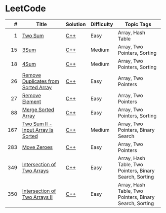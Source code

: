 # LeetCode

<!-- prettier-ignore -->
|    # | Title | Solution | Difficulty | Topic Tags |
| ---: | ----- | -------- | ---------- | ---------- |
| 1 | [Two Sum](https://leetcode.com/problems/two-sum/) | [C++](./algorithms/two-sum/two-sum.cc) | Easy | Array, Hash Table |
| 15 | [3Sum](https://leetcode.com/problems/3sum/) | [C++](./algorithms/3sum/3sum.cc) | Medium | Array, Two Pointers, Sorting |
| 18 | [4Sum](https://leetcode.com/problems/4sum/) | [C++](./algorithms/4sum/4sum.cc) | Medium | Array, Two Pointers, Sorting |
| 26 | [Remove Duplicates from Sorted Array](https://leetcode.com/problems/remove-duplicates-from-sorted-array/) | [C++](./algorithms/remove-duplicates-from-sorted-array/remove-duplicates-from-sorted-array.cc) | Easy | Array, Two Pointers |
| 27 | [Remove Element](https://leetcode.com/problems/remove-element/) | [C++](./algorithms/remove-element/remove-element.cc) | Easy | Array, Two Pointers |
| 88 | [Merge Sorted Array](https://leetcode.com/problems/merge-sorted-array/) | [C++](./algorithms/merge-sorted-array/merge-sorted-array.cc) | Easy | Array, Two Pointers, Sorting |
| 167 | [Two Sum II - Input Array Is Sorted](https://leetcode.com/problems/two-sum-ii-input-array-is-sorted/) | [C++](./algorithms/two-sum-ii-input-array-is-sorted/two-sum-ii-input-array-is-sorted.cc) | Medium | Array, Two Pointers, Binary Search |
| 283 | [Move Zeroes](https://leetcode.com/problems/move-zeroes/) | [C++](./algorithms/move-zeroes/move-zeroes.cc) | Easy | Array, Two Pointers |
| 349 | [Intersection of Two Arrays](https://leetcode.com/problems/intersection-of-two-arrays/) | [C++](./algorithms/intersection-of-two-arrays/intersection-of-two-arrays.cc) | Easy | Array, Hash Table, Two Pointers, Binary Search, Sorting |
| 350 | [Intersection of Two Arrays II](https://leetcode.com/problems/intersection-of-two-arrays-ii/) | [C++](./algorithms/intersection-of-two-arrays-ii/intersection-of-two-arrays-ii.cc) | Easy | Array, Hash Table, Two Pointers, Binary Search, Sorting |
